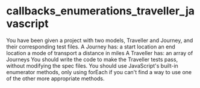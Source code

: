 # callbacks_enumerations_traveller_javascript
You have been given a project with two models, Traveller and Journey, and their corresponding test files.  A Journey has:  a start location an end location a mode of transport a distance in miles A Traveller has:  an array of Journeys You should write the code to make the Traveller tests pass, without modifying the spec files. You should use JavaScript's built-in enumerator methods, only using forEach if you can't find a way to use one of the other more appropriate methods.
